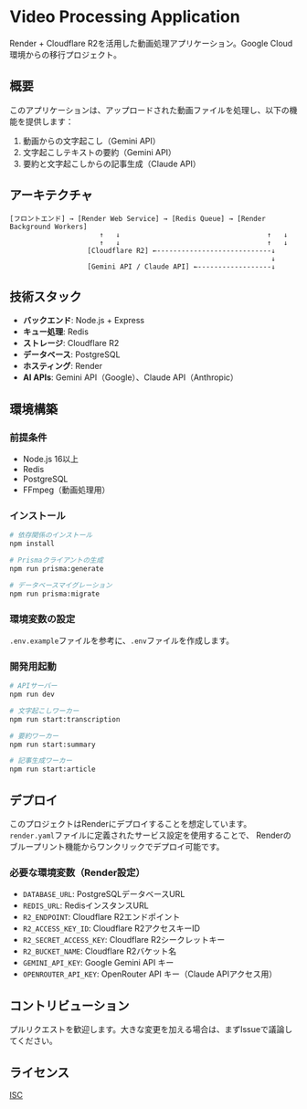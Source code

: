 # Video Processing Application

Render + Cloudflare R2を活用した動画処理アプリケーション。Google Cloud環境からの移行プロジェクト。

## 概要

このアプリケーションは、アップロードされた動画ファイルを処理し、以下の機能を提供します：

1. 動画からの文字起こし（Gemini API）
2. 文字起こしテキストの要約（Gemini API）
3. 要約と文字起こしからの記事生成（Claude API）

## アーキテクチャ

```
[フロントエンド] → [Render Web Service] → [Redis Queue] → [Render Background Workers]
                      ↑   ↓                                    ↑   ↓
                      ↑   ↓                                    ↑   ↓
                   [Cloudflare R2] ←----------------------------↓
                                                                ↓
                   [Gemini API / Claude API] ←------------------↓
```

## 技術スタック

- **バックエンド**: Node.js + Express
- **キュー処理**: Redis
- **ストレージ**: Cloudflare R2
- **データベース**: PostgreSQL
- **ホスティング**: Render
- **AI APIs**: Gemini API（Google）、Claude API（Anthropic）

## 環境構築

### 前提条件

- Node.js 16以上
- Redis
- PostgreSQL
- FFmpeg（動画処理用）

### インストール

```bash
# 依存関係のインストール
npm install

# Prismaクライアントの生成
npm run prisma:generate

# データベースマイグレーション
npm run prisma:migrate
```

### 環境変数の設定

`.env.example`ファイルを参考に、`.env`ファイルを作成します。

### 開発用起動

```bash
# APIサーバー
npm run dev

# 文字起こしワーカー
npm run start:transcription

# 要約ワーカー
npm run start:summary

# 記事生成ワーカー
npm run start:article
```

## デプロイ

このプロジェクトはRenderにデプロイすることを想定しています。
`render.yaml`ファイルに定義されたサービス設定を使用することで、
Renderのブループリント機能からワンクリックでデプロイ可能です。

### 必要な環境変数（Render設定）

- `DATABASE_URL`: PostgreSQLデータベースURL
- `REDIS_URL`: RedisインスタンスURL
- `R2_ENDPOINT`: Cloudflare R2エンドポイント
- `R2_ACCESS_KEY_ID`: Cloudflare R2アクセスキーID
- `R2_SECRET_ACCESS_KEY`: Cloudflare R2シークレットキー
- `R2_BUCKET_NAME`: Cloudflare R2バケット名
- `GEMINI_API_KEY`: Google Gemini API キー
- `OPENROUTER_API_KEY`: OpenRouter API キー（Claude APIアクセス用）

## コントリビューション

プルリクエストを歓迎します。大きな変更を加える場合は、まずIssueで議論してください。

## ライセンス

[ISC](LICENSE)
